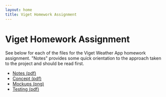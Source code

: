 ```yaml
---
layout: home
title: Viget Homework Assignment
---
```



Viget Homework Assignment
=========================

See below for each of the files for the Viget Weather App homework assignment. "Notes" provides some quick orientation to the approach taken to the project and should be read first. 

 * [Notes (pdf)](/files/temp/viget/notes_NHumphrey.pdf)
 * [Concept (pdf)](/files/temp/viget/W3-concept_NHumphrey.pdf)
 * [Mockups (png)](/files/temp/viget/mockups-med_NHumphrey.png)
 * [Testing (pdf)](/files/temp/viget/W3-Testing_NHumphrey.pdf)

